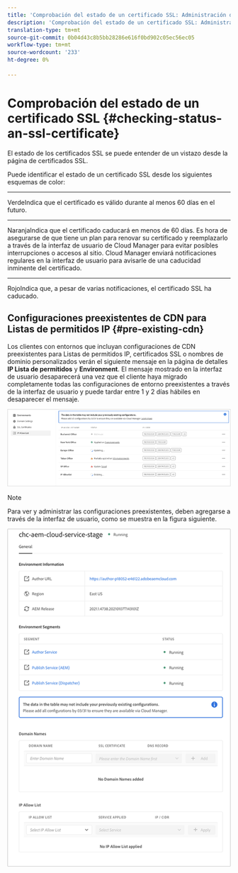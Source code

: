 ```yaml
---
title: 'Comprobación del estado de un certificado SSL: Administración de certificados SSL'
description: 'Comprobación del estado de un certificado SSL: Administración de certificados SSL'
translation-type: tm+mt
source-git-commit: 0b04d43c8b5bb28286e616f0bd902c05ec56ec05
workflow-type: tm+mt
source-wordcount: '233'
ht-degree: 0%

---
```



# Comprobación del estado de un certificado SSL {#checking-status-an-ssl-certificate}

El estado de los certificados SSL se puede entender de un vistazo desde la página de certificados SSL.

Puede identificar el estado de un certificado SSL desde los siguientes esquemas de color:

* ****
VerdeIndica que el certificado es válido durante al menos 60 días en el futuro.

* ****
NaranjaIndica que el certificado caducará en menos de 60 días. Es hora de asegurarse de que tiene un plan para renovar su certificado y reemplazarlo a través de la interfaz de usuario de Cloud Manager para evitar posibles interrupciones o accesos al sitio. Cloud Manager enviará notificaciones regulares en la interfaz de usuario para avisarle de una caducidad inminente del certificado.

* ****
RojoIndica que, a pesar de varias notificaciones, el certificado SSL ha caducado.

## Configuraciones preexistentes de CDN para Listas de permitidos IP {#pre-existing-cdn}

Los clientes con entornos que incluyan configuraciones de CDN preexistentes para Listas de permitidos IP, certificados SSL o nombres de dominio personalizados verán el siguiente mensaje en la página de detalles **IP Lista de permitidos** y **Environment**. El mensaje mostrado en la interfaz de usuario desaparecerá una vez que el cliente haya migrado completamente todas las configuraciones de entorno preexistentes a través de la interfaz de usuario y puede tardar entre 1 y 2 días hábiles en desaparecer el mensaje.

![](/help/implementing/cloud-manager/assets/ip-allow-list-1.png)

>[!NOTE]
>Para ver y administrar las configuraciones preexistentes, deben agregarse a través de la interfaz de usuario, como se muestra en la figura siguiente.

![](/help/implementing/cloud-manager/assets/ip-allow-list-2.png)